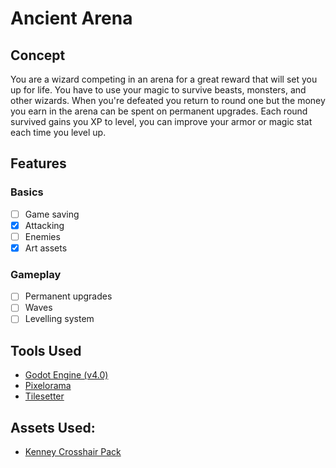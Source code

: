 # Ancient Arena

## Concept

You are a wizard competing in an arena for a great reward that will set you up for life. You have to use your magic to survive beasts, monsters, and other wizards. When you're defeated you return to round one but the money you earn in the arena can be spent on permanent upgrades. Each round survived gains you XP to level, you can improve your armor or magic stat each time you level up.

## Features

### Basics

- [ ] Game saving
- [x] Attacking
- [ ] Enemies
- [x] Art assets

### Gameplay

- [ ] Permanent upgrades
- [ ] Waves
- [ ] Levelling system

## Tools Used

- [Godot Engine (v4.0)](https://godotengine.org/)
- [Pixelorama](https://github.com/Orama-Interactive/Pixelorama)
- [Tilesetter](https://www.tilesetter.org/)

## Assets Used:

- [Kenney Crosshair Pack](https://www.kenney.nl/assets/crosshair-pack)
